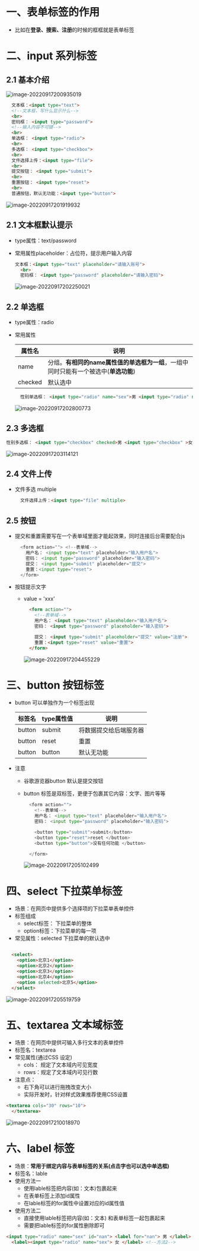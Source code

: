 # 一、表单标签的作用

- 比如在**登录、搜索、注册**的时候的框框就是表单标签



# 二、input 系列标签

## 2.1 基本介绍

![image-20220917200935019](https://yrecord.oss-cn-hangzhou.aliyuncs.com/picture/202209172009093.png)

```html
  文本框：<input type="text">
  <!--文本框，写什么显示什么-->
  <br>
  密码框： <input type="password">
  <!--输入内容不可键-->
  <br>
  单选框： <input type="radio">
  <br>
  多选框： <input type="checkbox">
  <br>
  文件选择上传：<input type="file">
  <br>
  提交按钮： <input type="submit">
  <br>
  重置按钮： <input type="reset">
  <br>
  普通按钮，默认无功能：<input type="button">
```

![image-20220917201919932](https://yrecord.oss-cn-hangzhou.aliyuncs.com/picture/202209172019015.png)

## 2.1 文本框默认提示

- type属性：text/password

- 常用属性placeholder：占位符，提示用户输入内容

  ```html
  文本框：<input type="text" placeholder="请输入账号">
    <br>
    密码框： <input type="password" placeholder="请输入密码">
  ```

  ![image-20220917202250021](https://yrecord.oss-cn-hangzhou.aliyuncs.com/picture/202209172022079.png)

## 2.2 单选框

- type属性：radio

- 常用属性

  | 属性名  | 说明                                                         |
  | ------- | ------------------------------------------------------------ |
  | name    | 分组。**有相同的name属性值的单选框为一组**，一组中同时只能有一个被选中(**单选功能**) |
  | checked | 默认选中                                                     |

  ```html
    性别单选框： <input type="radio" name="sex">男 <input type="radio" name="sex" checked> 女
  ```

  ![image-20220917202800773](https://yrecord.oss-cn-hangzhou.aliyuncs.com/picture/202209172028853.png)

## 2.3 多选框

```html
性别多选框： <input type="checkbox" checked>男 <input type="checkbox" >女 <input type="checkbox"> 未知
```

![image-20220917203114121](https://yrecord.oss-cn-hangzhou.aliyuncs.com/picture/202209172031188.png)

##  2.4 文件上传

- 文件多选 multiple 

  ```html
    文件选择上传：<input type="file" multiple>
  ```

## 2.5 按钮 

- 提交和重置需要写在一个表单域里面才能起效果，同时连接后台需要配合js

  ```python
    <form action=""> <!--表单域-->
      用户名： <input type="text" placeholder="输入用户名">
      密码： <input type="password" placeholder="输入密码">
      提交： <input type="submit" placeholder="提交">
      重置：<input type="reset">
    </form>
  ```

- 按钮提示文字

  - value = 'xxx'

    ```html
      <form action="">
        <!--表单域-->
        用户名： <input type="text" placeholder="输入用户名">
        密码： <input type="password" placeholder="输入密码">
    
        提交： <input type="submit" placeholder="提交" value="注册">
        重置：<input type="reset" value="重置">
      </form>
    
    ```

    ![image-20220917204455229](https://yrecord.oss-cn-hangzhou.aliyuncs.com/picture/202209172044305.png)

# 三、button 按钮标签

- button 可以单独作为一个标签出现

  | 标签名 | type属性值 | 说明                   |
  | ------ | ---------- | ---------------------- |
  | button | submit     | 将数据提交给后端服务器 |
  | button | reset      | 重置                   |
  | button | button     | 默认无功能             |

- 注意

  - 谷歌游览器button 默认是提交按钮

  - button 标签是双标签，更便于包裹其它内容：文字、图片等等

    ```python
      <form action="">
        <!--表单域-->
        用户名： <input type="text" placeholder="输入用户名">
        密码： <input type="password" placeholder="输入密码">
    
        <button type="submit">submit</button>
        <button type="reset">reset </button>
        <button type="button">没有任何功能 </button>
    
      </form>
    ```

    ![image-20220917205102499](https://yrecord.oss-cn-hangzhou.aliyuncs.com/picture/202209172051587.png)

# 四、select 下拉菜单标签

- 场景：在网页中提供多个选择项的下拉菜单表单控件
- 标签组成
  - select标签： 下拉菜单的整体
  - option标签：下拉菜单的每一项
- 常见属性：selected 下拉菜单的默认选中

```html

  <select>
    <option>北京1</option>
    <option>北京2</option>
    <option>北京3</option>
    <option>北京4</option>
    <option selected>北京5</option>
  </select>
```

![image-20220917205519759](https://yrecord.oss-cn-hangzhou.aliyuncs.com/picture/202209172055851.png)

# 五、textarea 文本域标签

- 场景：在网页中提供可输入多行文本的表单控件
- 标签名：textarea
- 常见属性(通过CSS 设定)
  - cols： 规定了文本域内可见宽度
  - rows：规定了文本域内可见行数
- 注意点：
  - 右下角可以进行拖拽改变大小
  - 实际开发时，针对样式效果推荐使用CSS设置

```html
<textarea cols="30" rows="10">
  </textarea>
```

![image-20220917210018970](https://yrecord.oss-cn-hangzhou.aliyuncs.com/picture/202209172100071.png)

# 六、label 标签

- 场景：**常用于绑定内容与表单标签的关系(点击字也可以选中单选框)**
- 标签名：lable
- 使用方法一
  - 使用lable标签把内容(如：文本)包裹起来
  - 在表单标签上添加id属性
  - 在lable标签的for属性中设置对应的id属性值
- 使用方法二
  - 直接使用lable标签把内容(如：文本) 和表单标签一起包裹起来
  - 需要把lable标签的for属性删除即可

```html
<input type="radio" name="sex" id="nan"> <label for="nan"> 男 </label> <!--方法1-->
  <label><input type="radio" name="sex"> 女 </label> <!--方法2-->
```

